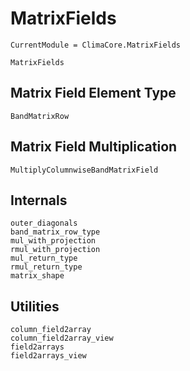 # MatrixFields

```@meta
CurrentModule = ClimaCore.MatrixFields
```

```@docs
MatrixFields
```

## Matrix Field Element Type

```@docs
BandMatrixRow
```

## Matrix Field Multiplication

```@docs
MultiplyColumnwiseBandMatrixField
```

## Internals

```@docs
outer_diagonals
band_matrix_row_type
mul_with_projection
rmul_with_projection
mul_return_type
rmul_return_type
matrix_shape
```

## Utilities

```@docs
column_field2array
column_field2array_view
field2arrays
field2arrays_view
```
